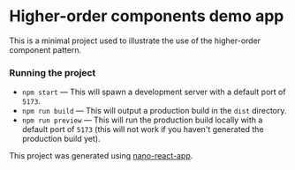 # Higher-order components demo app

This is a minimal project used to illustrate the use of the higher-order component pattern.

### Running the project 

- `npm start` — This will spawn a development server with a default port of `5173`.
- `npm run build` — This will output a production build in the `dist` directory.
- `npm run preview` — This will run the production build locally with a default port of `5173` (this will not work if you haven't generated the production build yet).

This project was generated using [nano-react-app](https://github.com/nano-react-app/nano-react-app).

